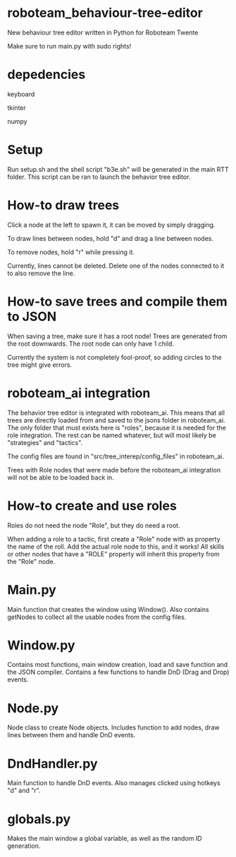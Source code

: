 # roboteam_behaviour-tree-editor
New behaviour tree editor written in Python for Roboteam Twente

Make sure to run main.py with sudo rights!

# depedencies
keyboard

tkinter

numpy

# Setup
Run setup.sh and the shell script "b3e.sh" will be generated in the main RTT folder. This script can be ran to launch the behavior tree editor.

# How-to draw trees
Click a node at the left to spawn it, it can be moved by simply dragging.

To draw lines between nodes, hold "d" and drag a line between nodes.

To remove nodes, hold "r" while pressing it.

Currently, lines cannot be deleted. Delete one of the nodes connected to it to also remove the line.

# How-to save trees and compile them to JSON
When saving a tree, make sure it has a root node! Trees are generated from the root downwards. The root node can only have 1 child.

Currently the system is not completely fool-proof, so adding circles to the tree might give errors.

# roboteam_ai integration
The behavior tree editor is integrated with roboteam_ai. This means that all trees are directly loaded from and saved to the jsons folder in roboteam_ai. The only folder that must exists here is "roles", because it is needed for the role integration. The rest can be named whatever, but will most likely be "strategies" and "tactics".

The config files are found in "src/tree_interep/config_files" in roboteam_ai.

Trees with Role nodes that were made before the roboteam_ai integration will not be able to be loaded back in.

# How-to create and use roles
Roles do not need the node "Role", but they do need a root.

When adding a role to a tactic, first create a "Role" node with as property the name of the roll. Add the actual role node to this, and it works! All skills or other nodes that have a "ROLE" property will inherit this property from the "Role" node.

# Main.py
Main function that creates the window using Window(). Also contains getNodes to collect all the usable nodes from the config files.

# Window.py
Contains most functions, main window creation, load and save function and the JSON compiler. Contains a few functions to handle DnD (Drag and Drop) events.

# Node.py
Node class to create Node objects. Includes function to add nodes, draw lines between them and handle DnD events.

# DndHandler.py
Main function to handle DnD events. Also manages clicked using hotkeys "d" and "r".

# globals.py
Makes the main window a global variable, as well as the random ID generation.
